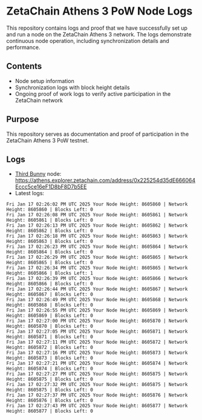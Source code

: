 # ZetaChain Athens 3 PoW Node Logs
This repository contains logs and proof that we have successfully set up and run a node on the ZetaChain Athens 3 network. The logs demonstrate continuous node operation, including synchronization details and performance.

## Contents
- Node setup information
- Synchronization logs with block height details
- Ongoing proof of work logs to verify active participation in the ZetaChain network

## Purpose
This repository serves as documentation and proof of participation in the ZetaChain Athens 3 PoW testnet.

## Logs

- [Third Bunny](https://thirdbunny.xyz/) node: https://athens.explorer.zetachain.com/address/0x225254d35dE666064Eccc5ce16eF1D8bF8D7b5EE
- Latest logs:
```
Fri Jan 17 02:26:02 PM UTC 2025 Your Node Height: 8605860 | Network Height: 8605860 | Blocks Left: 0
Fri Jan 17 02:26:08 PM UTC 2025 Your Node Height: 8605861 | Network Height: 8605861 | Blocks Left: 0
Fri Jan 17 02:26:13 PM UTC 2025 Your Node Height: 8605862 | Network Height: 8605862 | Blocks Left: 0
Fri Jan 17 02:26:18 PM UTC 2025 Your Node Height: 8605863 | Network Height: 8605863 | Blocks Left: 0
Fri Jan 17 02:26:23 PM UTC 2025 Your Node Height: 8605864 | Network Height: 8605864 | Blocks Left: 0
Fri Jan 17 02:26:29 PM UTC 2025 Your Node Height: 8605865 | Network Height: 8605865 | Blocks Left: 0
Fri Jan 17 02:26:34 PM UTC 2025 Your Node Height: 8605865 | Network Height: 8605866 | Blocks Left: 1
Fri Jan 17 02:26:39 PM UTC 2025 Your Node Height: 8605866 | Network Height: 8605866 | Blocks Left: 0
Fri Jan 17 02:26:44 PM UTC 2025 Your Node Height: 8605867 | Network Height: 8605867 | Blocks Left: 0
Fri Jan 17 02:26:49 PM UTC 2025 Your Node Height: 8605868 | Network Height: 8605868 | Blocks Left: 0
Fri Jan 17 02:26:55 PM UTC 2025 Your Node Height: 8605869 | Network Height: 8605869 | Blocks Left: 0
Fri Jan 17 02:27:00 PM UTC 2025 Your Node Height: 8605870 | Network Height: 8605870 | Blocks Left: 0
Fri Jan 17 02:27:05 PM UTC 2025 Your Node Height: 8605871 | Network Height: 8605871 | Blocks Left: 0
Fri Jan 17 02:27:11 PM UTC 2025 Your Node Height: 8605872 | Network Height: 8605872 | Blocks Left: 0
Fri Jan 17 02:27:16 PM UTC 2025 Your Node Height: 8605873 | Network Height: 8605873 | Blocks Left: 0
Fri Jan 17 02:27:21 PM UTC 2025 Your Node Height: 8605874 | Network Height: 8605874 | Blocks Left: 0
Fri Jan 17 02:27:27 PM UTC 2025 Your Node Height: 8605875 | Network Height: 8605875 | Blocks Left: 0
Fri Jan 17 02:27:32 PM UTC 2025 Your Node Height: 8605875 | Network Height: 8605875 | Blocks Left: 0
Fri Jan 17 02:27:37 PM UTC 2025 Your Node Height: 8605876 | Network Height: 8605876 | Blocks Left: 0
Fri Jan 17 02:27:43 PM UTC 2025 Your Node Height: 8605877 | Network Height: 8605877 | Blocks Left: 0
```
